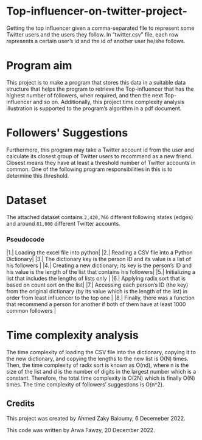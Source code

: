# Top-influencer-on-twitter-project-
Getting the top influencer given a comma-separated file to represent some Twitter users and the users they follow. In “twitter.csv” file, each row represents a certain user’s id and the id of another user he/she follows.

# Program aim 
This project is to make a program that stores this data in a suitable data structure that
helps the program to retrieve the Top-influencer that has the highest number of followers,
when required, and then the next Top-influencer and so on.
Additionally, this project time complexity analysis illustration is supported to the program’s algorithm in
a pdf document.

# Followers' Suggestions 
Furthermore, this program may take a Twitter account id from the user and calculate its
closest group of Twitter users to recommend as a new friend. Closest means they have at
least a threshold number of Twitter accounts in common. One of the following program responsibilities in this is to determine this threshold.

# Dataset 
The attached dataset contains `2,420,766` different following states (edges) and around
`81,000` different Twitter accounts.

### Pseudocode 

|1.| Loading the excel file into python|
|2.| Reading a CSV file into a Python Dictionary|
|3.| The dictionary key is the person ID and its value is a list of his followers |
|4.| Creating a new dictionary; its key is the person’s ID and his value is the length of the list that contains his followers|
|5.| Initializing a list that includes the lengths of lists only |
|6.| Applying radix sort that is based on count sort on the list|
|7.| Accessing each person’s ID (the key) from the original dictionary (by its value which is the length of the list) in order from least influencer to the top one |
|8.| Finally, there was a function that recommend a person for another if both of them have at least 1000 common followers |

# Time complexity analysis

The time complexity of loading the CSV file into the dictionary, copying it to the new dictionary, and copying the lengths to the new list is O(N) times. Then, the time complexity of radix sort is known as O(nd), where n is the size of the list and d is the number of digits in the largest number which is a constant. Therefore, the total time complexity is O(2N) which is finally O(N) times. The time complexity of followers’ suggestions is O(n^2). 

## Credits
This project was created by Ahmed Zaky Baioumy, 6 Decemeber 2022.

This code was written by Arwa Fawzy, 20 December 2022.


